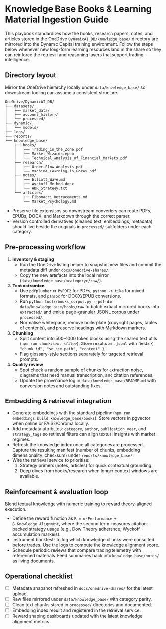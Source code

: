 # Knowledge Base Books & Learning Material Ingestion Guide

This playbook standardises how the books, research papers, notes, and articles
stored in the OneDrive `DynamicAI_DB/knowledge_base/` directory are mirrored
into the Dynamic Capital training environment. Follow the steps below whenever
new long-form learning resources land in the share so they can reinforce the
retrieval and reasoning layers that support trading intelligence.

## Directory layout

Mirror the OneDrive hierarchy locally under `data/knowledge_base/` so downstream
tooling can assume a consistent structure.

```text
OneDrive/DynamicAI_DB/
├── datasets/
│   ├── market_data/
│   ├── account_history/
│   └── processed/
├── dynamic/
│   └── models/
├── logs/
├── reports/
└── knowledge_base/
    ├── books/
    │   ├── Trading_in_the_Zone.pdf
    │   ├── Market_Wizards.epub
    │   └── Technical_Analysis_of_Financial_Markets.pdf
    ├── research/
    │   ├── Order_Flow_Analysis.pdf
    │   └── Machine_Learning_in_Forex.pdf
    ├── notes/
    │   ├── Elliott_Wave.md
    │   ├── Wyckoff_Method.docx
    │   └── ADR_Strategy.txt
    └── articles/
        ├── Fibonacci_Retracements.md
        └── Market_Psychology.md
```

- Preserve file extensions so downstream converters can route PDFs, EPUBs, DOCX,
  and Markdown through the correct parser.
- Version controlled derivatives (cleaned text, embeddings, metadata) should
  live beside the originals in `processed/` subfolders under each category.

## Pre-processing workflow

1. **Inventory & staging**
   - Run the OneDrive listing helper to snapshot new files and commit the
     metadata diff under `docs/onedrive-shares/`.
   - Copy the new artefacts into the local mirror
     (`data/knowledge_base/<category>/raw/`).
2. **Text extraction**
   - Use `pdfplumber` or `PyPDF2` for PDFs, `python -m tika` for mixed formats,
     and `pandoc` for DOCX/EPUB conversions.
   - Run `python tools/books_corpus.py --pdf-dir data/knowledge_base/books/raw`
     to batch extract mirrored books into `extracted/` and emit a
     page-granular JSONL corpus under `processed/`.
   - Normalise whitespace, remove boilerplate (copyright pages, tables of
     contents), and preserve headings with Markdown markers.
3. **Chunking**
   - Split content into 500–1000 token blocks using the shared text utils
     (`npm run chunk:text <file>`). Store results as `.jsonl` with fields
     `{ "chunk_id", "source_path", "content" }`.
   - Flag glossary-style sections separately for targeted retrieval prompts.
4. **Quality review**
   - Spot check a random sample of chunks for extraction noise, diagrams that
     need manual transcription, and citation references.
   - Update the provenance log in `data/knowledge_base/README.md` with
     conversion notes and outstanding fixes.

## Embedding & retrieval integration

- Generate embeddings with the standard pipeline
  (`npm run embeddings:build knowledge_base/books`). Store vectors in pgvector
  when online or FAISS/Chroma locally.
- Add metadata attributes: `category`, `author`, `publication_year`, and
  `strategy_tags` so retrieval filters can align textual insights with market
  regimes.
- Refresh the knowledge index once all categories are processed. Capture the
  resulting manifest (number of chunks, embedding dimensionality, checksum)
  under `reports/knowledge_base/`.
- Wire the retrieval service to prioritise:
  1. Strategy primers (notes, articles) for quick contextual grounding.
  2. Deep dives from books/research when longer context windows are available.

## Reinforcement & evaluation loop

Blend textual knowledge with numeric training to reward theory-aligned
execution.

- Define the reward function as `R = α·Performance + β·Knowledge_Alignment`,
  where the second term measures citation-backed strategy usage (e.g., Dow
  Theory adherence, Wyckoff accumulation markers).
- Instrument backtests to log which knowledge chunks were consulted before
  trades. Use the logs to compute the knowledge alignment score.
- Schedule periodic reviews that compare trading telemetry with referenced
  materials. Feed summaries back into `knowledge_base/notes/` as living
  documents.

## Operational checklist

- [ ] Metadata snapshot refreshed in `docs/onedrive-shares/` for the latest
      upload.
- [ ] Raw files mirrored under `data/knowledge_base/` with category parity.
- [ ] Clean text chunks stored in `processed/` directories and documented.
- [ ] Embedding index rebuilt and registered in the retrieval service.
- [ ] Reward shaping dashboards updated with the latest knowledge alignment
      metrics.
